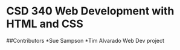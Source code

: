 # CSD 340 Web Development with HTML and CSS
##Contributors
*Sue Sampson
*Tim Alvarado
Web Dev project
